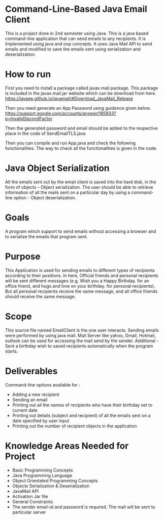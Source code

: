 # Command-Line-Based Java Email Client
 This is a project done in 2nd semester using Java. This is a java based command-line application that can send emails to any recipients. It is Implemented using java and oop concepts. It uses Java Mail API to send emails and modified to save the emails sent using serialization and deserialization.

# How to run
First you need to install a package called javax.mail.package. This package is included in the javax.mail.jar website which can be download from here. https://javaee.github.io/javamail/#Download_JavaMail_Release

Then you need generate an App Password using guidence given below. https://support.google.com/accounts/answer/185833?p=InvalidSecondFactor

Then the generated password and email should be added to the respective place in the code of SendEmailTLS.java

Then you can compile and run App.java and check the following functionalities. The way to check all the functionalities is given in the code.

# Java Object Serialization
All the emails sent out by the email client is saved into the hard disk, in the form of objects – Object serialization. The user should be able to retrieve information of all the mails sent on a particular day by using a command-line option - Object deserialization.

# Goals
A program which support to send emails without accessing a browser and to serialize the emails that program sent.

# Purpose
This Application is used for sending emails to different types of recipients according to their positions.
In here,
 Official friends and personal recipients will be sent different messages (e.g. Wish you a Happy Birthday. <your name> for an office friend, and hugs and love on your birthday. <your name> for personal recipients). But all personal recipients receive the same message, and all office friends should receive the same message.
 
# Scope
This source file named EmailClient is the one user interacts.
Sending emails were performed by using java mail.
Mail Server like yahoo, Gmail, Hotmail, outlook can be used for accessing the mail send by the sender.
Additional - Sent a birthday wish to saved recipients automatically when the program starts.

# Deliverables
Command-line options available for :

* Adding a new recipient
* Sending an email
* Printing out all the names of recipients who have their birthday set to current date
* Printing out details (subject and recipient) of all the emails sent on a date specified by user input
* Printing out the number of recipient objects in the application

# Knowledge Areas Needed for Project

* Basic Programming Concepts
* Java Programming Language
* Object Orientated Programming Concepts
* Objects Serialization & Deserialization
* JavaMail API
* Activation Jar file
* General Constraints
* The sender email-id and password is required. The mail will be sent to particular server
